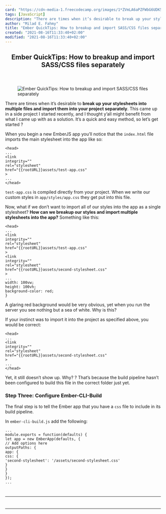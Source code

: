 ```yaml
---
card: "https://cdn-media-1.freecodecamp.org/images/1*ZVmLA6aPZFWbG6UDK5nEfw.png"
tags: [JavaScript]
description: "There are times when it’s desirable to break up your styleshe"
author: "Milad E. Fahmy"
title: "Ember QuickTips: How to breakup and import SASS/CSS files separately"
created: "2021-08-16T11:33:40+02:00"
modified: "2021-08-16T11:33:40+02:00"
---
```

<div class="site-wrapper">
<main id="site-main" class="site-main outer">
<div class="inner">
<article class="post-full post tag-javascript tag-ember tag-sass tag-css tag-technology ">
<header class="post-full-header">
<h1 class="post-full-title">Ember QuickTips: How to breakup and import SASS/CSS files separately</h1>
</header>
<figure class="post-full-image">
<picture>
<source media="(max-width: 700px)" sizes="1px" srcset="data:image/gif;base64,R0lGODlhAQABAIAAAAAAAP///yH5BAEAAAAALAAAAAABAAEAAAIBRAA7 1w">
<source media="(min-width: 701px)" sizes="(max-width: 800px) 400px,
(max-width: 1170px) 700px,
1400px" srcset="https://cdn-media-1.freecodecamp.org/images/1*ZVmLA6aPZFWbG6UDK5nEfw.png 300w,
https://cdn-media-1.freecodecamp.org/images/1*ZVmLA6aPZFWbG6UDK5nEfw.png 600w,
https://cdn-media-1.freecodecamp.org/images/1*ZVmLA6aPZFWbG6UDK5nEfw.png 1000w,
https://cdn-media-1.freecodecamp.org/images/1*ZVmLA6aPZFWbG6UDK5nEfw.png 2000w">
<img onerror="this.style.display='none'" src="https://cdn-media-1.freecodecamp.org/images/1*ZVmLA6aPZFWbG6UDK5nEfw.png" alt="Ember QuickTips: How to breakup and import SASS/CSS files separately">
</picture>
</figure>
<section class="post-full-content">
<div class="post-content">
<p>There are times when it’s desirable to <strong>break up your stylesheets into multiple files and import them into your project separately</strong>. This came up in a side project I started recently, and I thought y’all might benefit from what I came up with as a solution. It’s a quick and easy method, so let’s get started ?</p><p>When you begin a new EmberJS app you’ll notice that the <code>index.html</code> file imports the main stylesheet into the app like so:</p><pre><code class="language-html">&lt;head&gt;
...
&lt;link
integrity=""
rel="stylesheet"
href="{{rootURL}}assets/test-app.css"
&gt;
...
&lt;/head&gt;</code></pre><p><code>test-app.css</code> is compiled directly from your project. When we write our custom styles in <code>app/styles/app.css</code> they get put into this file.</p><p>Now, what if we don’t want to import all of our styles into the app as a single stylesheet? <strong>How can we breakup our styles and import multiple stylesheets into the app?</strong> Something like this:</p><pre><code class="language-html">&lt;head&gt;
...
&lt;link
integrity=""
rel="stylesheet"
href="{{rootURL}}assets/test-app.css"
&gt;
&lt;link
integrity=""
rel="stylesheet"
href="{{rootURL}}assets/second-stylesheet.css"
&gt;
...
width: 100vw;
height: 100vh;
background-color: red;
}</code></pre><p>A glaring red background would be very obvious, yet when you run the server you see nothing but a sea of white. Why is this?</p><p>If your instinct was to import it into the project as specified above, you would be correct:</p><pre><code class="language-html">&lt;head&gt;
...
&lt;link
integrity=""
rel="stylesheet"
href="{{rootURL}}assets/second-stylesheet.css"
&gt;
...
&lt;/head&gt;</code></pre><p>Yet, it still doesn’t show up. Why? ? That’s because the build pipeline hasn’t been configured to build this file in the correct folder just yet.</p><h3 id="step-three-configure-ember-cli-build">Step Three: Configure Ember-CLI-Build</h3><p>The final step is to tell the Ember app that you have a <code>css</code> file to include in its build pipeline.</p><p>In <code>ember-cli-build.js</code> add the following:</p><pre><code class="language-js">...
module.exports = function(defaults) {
let app = new EmberApp(defaults, {
// Add options here
outputPaths: {
app: {
css: {
'second-stylesheet': '/assets/second-stylesheet.css'
}
}
}
});
...
</div>
<hr>
<hr>
</section>
</article>
</div>
</main>
</div>
<!-- Google Tag Manager (noscript) -->
<!-- End Google Tag Manager (noscript) -->
